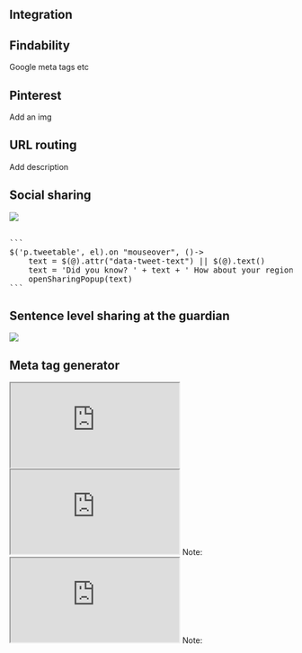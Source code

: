 <section data-background="" class="chapter">
<h1 >Integration</h1>
</section>



<section data-background="" class="">
<h1>Findability</h1>
<p class="todo">Google meta tags etc</p>
</section>



<section data-background="" class="">
<h1>Pinterest</h1>
<p class="todo">Add an img</p>
</section>



<section data-background="" class="">
<h1>URL routing</h1>
<p class="todo">Add description</p>
</section>



<section data-background="" class="">
<h1>Social sharing</h1>

<img src="assets/integration/sharing.png">
<br><br>
<pre>
```
$('p.tweetable', el).on "mouseover", ()->
	text = $(@).attr("data-tweet-text") || $(@).text()
	text = 'Did you know? ' + text + ' How about your region?'
	openSharingPopup(text)
```
</pre>

</section>



<section class="">
<h1>Sentence level sharing at the guardian</h1>
<!-- <a href="https://twitter.com/wblau/status/529713139961827329/photo/1" data-preview-link>test</a> -->
<img class="full-width" src="https://pbs.twimg.com/media/B1nrSy6IIAAasnZ.png">

</section>



<section class="">
<h1>Meta tag generator</h1>
<iframe class="full" src="http://www.metataggenerator.org/open-graph-meta-tags/"></iframe>

</section>




<section data-background="">
<iframe class="full" src="http://oecdregionalwellbeing.org"></iframe>
Note:
</section>



<section data-background="">
<iframe class="full" src="http://selfiecity.net"></iframe>
Note:
</section>